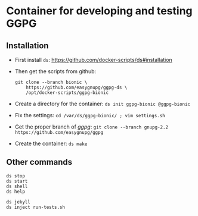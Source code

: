 # Container for developing and testing GGPG

## Installation

  - First install `ds`: https://github.com/docker-scripts/ds#installation

  - Then get the scripts from github:
    ```
    git clone --branch bionic \
        https://github.com/easygnupg/ggpg-ds \
        /opt/docker-scripts/ggpg-bionic
    ```

  - Create a directory for the container: `ds init ggpg-bionic @ggpg-bionic`

  - Fix the settings: `cd /var/ds/ggpg-bionic/ ; vim settings.sh`

  - Get the proper branch of *ggpg*: `git clone --branch gnupg-2.2 https://github.com/easygnupg/ggpg`

  - Create the container: `ds make`


## Other commands

   ```
   ds stop
   ds start
   ds shell
   ds help

   ds jekyll
   ds inject run-tests.sh
   ```
